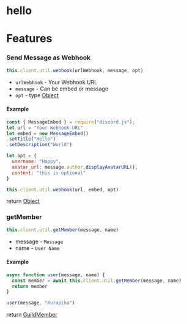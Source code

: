 # hello

# Features

### Send Message as Webhook
```js
this.client.util.webhook(urlWebhook, message, opt)
```

- `urlWebhook` - Your Webhook URL
- `message` - Can be embed or message
- `opt` - type [Object](https://developer.mozilla.org/en-US/docs/Web/JavaScript/Reference/Global_Objects/Object)


#### Example
```js
const { MessageEmbed } = require("discord.js");
let url = "Your Webhook URL"
let embed = new MessageEmbed()
.setTitle("Hello")
.setDescription("World")

let opt = {
  username: "Happy",
  avatar_url: message.author.displayAvatarURL(),
  content: "this is optional"
}

this.client.util.webhook(url, embed, opt)
```

return [Object](https://developer.mozilla.org/en-US/docs/Web/JavaScript/Reference/Global_Objects/Object)

### getMember
```js
this.client.util.getMember(message, name)
```

- message - `Message`
- name - `User Name`


#### Example
```js
async function user(message, name) {
  const member = await this.client.util.getMember(message, name)
  return member
}

user(message, "Kurapika")
```

return [GuildMember](https://discord.js.org/#/docs/main/stable/class/GuildMember)
